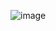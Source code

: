 ![image](https://user-images.githubusercontent.com/68013653/120057985-216db580-c065-11eb-8f76-62ab8bcbfd67.png)

